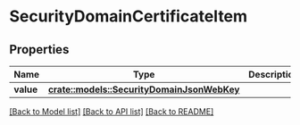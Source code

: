 # SecurityDomainCertificateItem

## Properties

Name | Type | Description | Notes
------------ | ------------- | ------------- | -------------
**value** | [**crate::models::SecurityDomainJsonWebKey**](SecurityDomainJsonWebKey.md) |  | 

[[Back to Model list]](../README.md#documentation-for-models) [[Back to API list]](../README.md#documentation-for-api-endpoints) [[Back to README]](../README.md)


